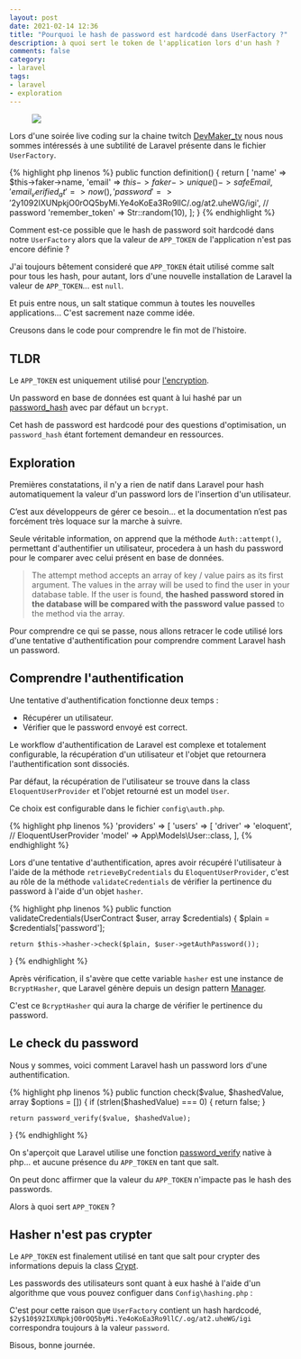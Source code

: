 ```yaml
---
layout: post
date: 2021-02-14 12:36
title: "Pourquoi le hash de password est hardcodé dans UserFactory ?"
description: à quoi sert le token de l'application lors d'un hash ?
comments: false
category: 
- laravel
tags:
- laravel
- exploration
---
```


<figure class="aligncenter">
    <img src="https://images.unsplash.com/photo-1592483335937-a3213ac4a833?ixid=MXwxMjA3fDB8MHxwaG90by1wYWdlfHx8fGVufDB8fHw%3D&ixlib=rb-1.2.1&auto=format&fit=crop&w=3900&q=80" />
</figure>

Lors d'une soirée live coding sur la chaine twitch [DevMaker_tv](https://www.twitch.tv/devmaker_tv) nous nous sommes intéressés à une subtilité de Laravel présente dans le fichier `UserFactory`.

{% highlight php linenos %}
public function definition()
{
    return [
        'name' => $this->faker->name,
        'email' => $this->faker->unique()->safeEmail,
        'email_verified_at' => now(),
        'password' => '$2y$10$92IXUNpkjO0rOQ5byMi.Ye4oKoEa3Ro9llC/.og/at2.uheWG/igi', // password
        'remember_token' => Str::random(10),
    ];
}
{% endhighlight %}

Comment est-ce possible que le hash de password soit hardcodé dans notre `UserFactory` alors que la valeur de `APP_TOKEN` de l'application n'est pas encore définie ?

J'ai toujours bêtement consideré que `APP_TOKEN` était utilisé comme salt pour tous les hash, pour autant, lors d'une nouvelle installation de Laravel la valeur de `APP_TOKEN`... est <code>null</code>.

Et puis entre nous, un salt statique commun à toutes les nouvelles applications... C'est sacrement naze comme idée.

Creusons dans le code pour comprendre le fin mot de l'histoire.

## TLDR

Le `APP_TOKEN` est uniquement utilisé pour [l'encryption](https://laravel.com/docs/8.x/encryption).

Un password en base de données est quant à lui hashé par un [password_hash](https://www.php.net/manual/fr/function.password-hash.php) avec par défaut un `bcrypt`.

Cet hash de password est hardcodé pour des questions d'optimisation, un `password_hash` étant fortement demandeur en ressources.

## Exploration 

Premières constatations, il n'y a rien de natif dans Laravel pour hash automatiquement la valeur d'un password lors de l'insertion d'un utilisateur.

C’est aux développeurs de gérer ce besoin… et la documentation n’est pas forcément très loquace sur la marche à suivre.

Seule véritable information, on apprend que la méthode `Auth::attempt()`, permettant d'authentifier un utilisateur, procedera à un hash du password pour le comparer avec celui présent en base de données.

> The attempt method accepts an array of key / value pairs as its first argument. The values in the array will be used to find the user in your database table. If the user is found, **the hashed password stored in the database will be compared with the password value passed** to the method via the array. 

Pour comprendre ce qui se passe, nous allons retracer le code utilisé lors d'une tentative d'authentification pour comprendre comment Laravel hash un password.

## Comprendre l'authentification

Une tentative d'authentification fonctionne deux temps : 

- Récupérer un utilisateur.
- Vérifier que le password envoyé est correct. 

Le workflow d'authentification de Laravel est complexe et totalement configurable, la récupération d'un utilisateur et l'objet que retournera l'authentification sont dissociés.

Par défaut, la récupération de l'utilisateur se trouve dans la class `EloquentUserProvider` et l'objet retourné est un model `User`.

Ce choix est configurable dans le fichier `config\auth.php`.

{% highlight php linenos %}
'providers' => [
    'users' => [
        'driver' => 'eloquent', // EloquentUserProvider 
        'model' => App\Models\User::class,
    ],
{% endhighlight %}

Lors d'une tentative d'authentification, apres avoir récupéré l'utilisateur à l'aide de la méthode `retrieveByCredentials` du `EloquentUserProvider`, c'est au rôle de la méthode `validateCredentials` de vérifier la pertinence du password à l'aide d'un objet `hasher`.  

{% highlight php linenos %}
public function validateCredentials(UserContract $user, array $credentials)
{
    $plain = $credentials['password'];

    return $this->hasher->check($plain, $user->getAuthPassword());
}
{% endhighlight %}

Après vérification, il s'avère que cette variable `hasher` est une instance de `BcryptHasher`, que Laravel génère depuis un design pattern [Manager](https://github.com/DeGraciaMathieu/Manager).

C'est ce `BcryptHasher` qui aura la charge de vérifier le pertinence du password.

## Le check du password

Nous y sommes, voici comment Laravel hash un password lors d'une authentification. 

{% highlight php linenos %}
public function check($value, $hashedValue, array $options = [])
{
    if (strlen($hashedValue) === 0) {
        return false;
    }

    return password_verify($value, $hashedValue);
}
{% endhighlight %}

On s'aperçoit que Laravel utilise une fonction [password_verify](https://www.php.net/manual/fr/function.password-verify.php) native à php... et aucune présence du `APP_TOKEN` en tant que salt. 

On peut donc affirmer que la valeur du `APP_TOKEN` n'impacte pas le hash des passwords.

Alors à quoi sert `APP_TOKEN` ?

## Hasher n'est pas crypter

Le `APP_TOKEN` est finalement utilisé en tant que salt pour crypter des informations depuis la class [Crypt](https://laravel.com/docs/8.x/encryption).

Les passwords des utilisateurs sont quant à eux hashé à l'aide d'un algorithme que vous pouvez configuer dans `Config\hashing.php` :

C'est pour cette raison que `UserFactory` contient un hash hardcodé, `$2y$10$92IXUNpkjO0rOQ5byMi.Ye4oKoEa3Ro9llC/.og/at2.uheWG/igi` correspondra toujours à la valeur `password`.

Bisous, bonne journée.
